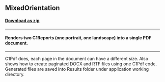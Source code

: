 ## MixedOrientation
#### [Download as zip](https://grapecity.github.io/DownGit/#/home?url=https://github.com/GrapeCity/ComponentOne-Service-Components-Samples/tree/master/Pdf/Shared/MixedOrientation)
____
#### Renders two C1Reports (one portrait, one landscape) into a single PDF document.
____
C1Pdf does, each page in the document can have a different size.
Also shows how to create paginated DOCX and RTF files using one C1Pdf code. 
Generated files are saved into Results folder under application working directory.
